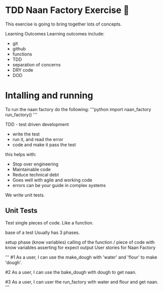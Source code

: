 # TDD Naan Factory Exercise 🌮
This exercise is going to bring together lots of concepts.

Learning Outcomes
Learning outcomes include:

- git
- github
- functions
- TDD
- separation of concerns
- DRY code
- DOD

# Intalling and running
To run the naan factory do the following:
'''python
import naan_factory
run_factory()
'''

TDD - test driven development
- write the test
- run it, and read the error
- code and make it pass the test

this helps with:
- Stop over engineering
- Maintainable code
- Reduce technical debt
- Goes well with agile and working code
- errors can be your guide in complex systems

We write unit tests.

## Unit Tests
Test single pieces of code. Like a function.

base of a test Usually has 3 phases.

setup phase (know variables)
calling of the function / piece of code with know variables
asserting for expect output
User stories for Naan Factory

'''
#1 
As a user, I can use the make_dough with 'water' and 'flour' to make 'dough'.

#2
As a user, I can use the bake_dough with dough to get naan. 

#3
As a user, I can user the run_factory with water and flour and get naan.
'''